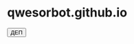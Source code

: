 # qwesorbot.github.io
<!DOCTYPE html>
<html lang="ru" dir="ltr">
  <head>
    <link rel="stylesheet" href="main.css">
    <meta charset="utf-8">
    <title></title>
  </head>
  <body>
    <button on-click=""> ДЕП </button>
  </body>
</html>
